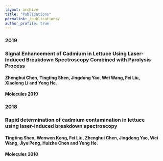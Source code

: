 ```yaml
---
layout: archive
title: "Publications"
permalink: /publications/
author_profile: true
---
```

  
  
### 2019  
### Signal Enhancement of Cadmium in Lettuce Using Laser-Induced Breakdown Spectroscopy Combined with Pyrolysis Process  
#### Zhenghui Chen, Tingting Shen, Jingdong Yao, Wei Wang, Fei Liu, Xiaolong Li and Yong He.  
#### Molecules 2019  
  
  
### 2018  
### Rapid determination of cadmium contamination in lettuce using laser-induced breakdown spectroscopy  
#### Tingting Shen, Wenwen Kong, Fei Liu, **Zhenghui Chen**, Jingdong Yao, Wei Wang, Jiyu Peng, Huizhe Chen and Yong He.
#### Molecules 2018

